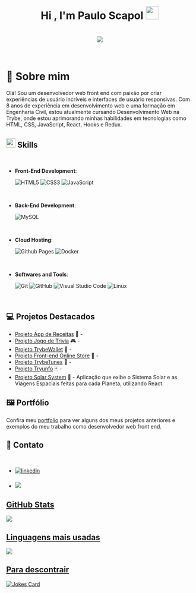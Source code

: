 <h1 align="center"><b>Hi , I'm Paulo Scapol </b><img src="https://media.giphy.com/media/hvRJCLFzcasrR4ia7z/giphy.gif" width="35"></h1>

<h1 align="center">
  <a href="https://github.com/DenverCoder1/readme-typing-svg"><img src="https://readme-typing-svg.herokuapp.com?font=Time+New+Roman&color=cyan&size=25&center=true&vCenter=true&width=600&height=100&lines=Hello+there;++;Soon-to-Be+Full-Stack+Developer,;Civil+Engineer,;Active+Learner/Researcher,;Love+to+learn+new+stuffs...<3"></a>
</h1>


<br>

# :adult: Sobre mim

Olá! Sou um desenvolvedor web front end com paixão por criar experiências de usuário incríveis e interfaces de usuário responsivas. Com 8 anos de experiência em desenvolvimento web e uma formação em Engenharia Civil, estou atualmente cursando Desenvolvimento Web na Trybe, onde estou aprimorando minhas habilidades em tecnologias como HTML, CSS, JavaScript, React, Hooks e Redux.

## <img src="https://media2.giphy.com/media/QssGEmpkyEOhBCb7e1/giphy.gif?cid=ecf05e47a0n3gi1bfqntqmob8g9aid1oyj2wr3ds3mg700bl&rid=giphy.gif" width ="25"><b> Skills</b>
<br>

<p align="center">
  
  - **Front-End Development**:
  
    ![HTML5](https://img.shields.io/badge/HTML5%20-%23E34F26.svg?style=for-the-badge&logo=html5&logoColor=white)
    ![CSS3](https://img.shields.io/badge/CSS%20-%231572B6.svg?style=for-the-badge&logo=css3&logoColor=white)
    ![JavaScript](https://img.shields.io/badge/JavaScript%20-%23F7DF1E.svg?style=for-the-badge&logo=javascript&logoColor=black)
  
  <br>
	
  - **Back-End Development**:

    ![MySQL](https://img.shields.io/badge/MySQL-005C84?style=for-the-badge&logo=mysql&logoColor=white)

  <br>

  - **Cloud Hosting**:
  
    ![Github Pages](https://img.shields.io/badge/GitHub%20Pages-%23327FC7.svg?style=for-the-badge&logo=github&logoColor=white)
    ![Docker](https://img.shields.io/badge/docker-%230db7ed.svg?style=for-the-badge&logo=docker&logoColor=white)
  
  <br>

  - **Softwares and Tools**:
  
    ![Git](https://img.shields.io/badge/git-%23F05033.svg?style=for-the-badge&logo=git&logoColor=white)
    ![GitHub](https://img.shields.io/badge/github-%23121011.svg?style=for-the-badge&logo=github&logoColor=white)
    ![Visual Studio Code](https://img.shields.io/badge/Visual%20Studio%20Code-0078d7.svg?style=for-the-badge&logo=visual-studio-code&logoColor=white)
    ![Linux](https://img.shields.io/badge/Linux-FCC624?style=for-the-badge&logo=linux&logoColor=black) 
  
  <br>
  
</p>

## :computer: Projetos Destacados

- [Projeto App de Receitas](https://github.com/PauloScapol/Recipes_App) :bento: - 
- [Projeto Jogo de Trivia](https://github.com/PauloScapol/Trivia_Game_React_Redux) :video_game: - 
- [Projeto TrybeWallet](https://github.com/PauloScapol/TrybeWallet) :money_with_wings: - 
- [Projeto Front-end Online Store](https://github.com/PauloScapol/FrontEnd_Online_Store) 🛒 - 
- [Projeto TrybeTunes](https://github.com/PauloScapol/TrybeTunes) :musical_note: - 
- [Projeto Tryunfo](https://github.com/PauloScapol/Tryunfo) :black_joker: - 
- [Projeto Solar System](https://github.com/PauloScapol/solar-system) :milky_way: - Aplicação que exibe o Sistema Solar e as Viagens Espaciais feitas para cada Planeta, utilizando React.

## :framed_picture: Portfólio

Confira meu [portfolio](https://seu-portfolio.com) para ver alguns dos meus projetos anteriores e exemplos do meu trabalho como desenvolvedor web front end.

## :metal: Contato

<br>
<div align='left'>

<ul>

<li>
<a href="https://linkedin.com/in/pauloscapolbarbosa" target="_blank">
<img src="https://img.shields.io/badge/linkedin:  pauloscapolbarbosa-%2300acee.svg?color=405DE6&style=for-the-badge&logo=linkedin&logoColor=white" alt=linkedin style="margin-bottom: 5px;"/>
</a>
</li>

<br>

<li>
<a href="mailto:paulo.scapol2@hotmail.com" target="_blank">
<img src=https://img.shields.io/badge/Email:paulo.scapol2@hotmail.com-0078D4?style=for-the-badge&logo=microsoft-outlook&logoColor=white
</a>
</li>
	
</ul>
</div>

## GitHub Stats

<img src="https://github-readme-stats.vercel.app/api?username=PauloScapol&show_icons=true"/>

## Linguagens mais usadas

<img src="https://github-readme-stats.vercel.app/api/top-langs?username=PauloScapol&layout=compact"/>

## Para descontrair

![Jokes Card](https://readme-jokes.vercel.app/api)
